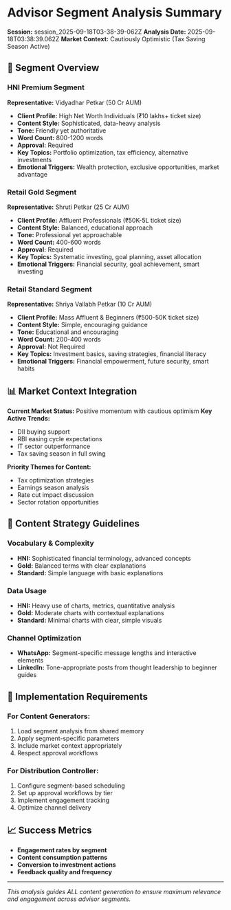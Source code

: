 # Advisor Segment Analysis Summary
**Session:** session_2025-09-18T03-38-39-062Z
**Analysis Date:** 2025-09-18T03:38:39.062Z
**Market Context:** Cautiously Optimistic (Tax Saving Season Active)

## 🎯 Segment Overview

### HNI Premium Segment
**Representative:** Vidyadhar Petkar (50 Cr AUM)
- **Client Profile:** High Net Worth Individuals (₹10 lakhs+ ticket size)
- **Content Style:** Sophisticated, data-heavy analysis
- **Tone:** Friendly yet authoritative
- **Word Count:** 800-1200 words
- **Approval:** Required
- **Key Topics:** Portfolio optimization, tax efficiency, alternative investments
- **Emotional Triggers:** Wealth protection, exclusive opportunities, market advantage

### Retail Gold Segment
**Representative:** Shruti Petkar (25 Cr AUM)
- **Client Profile:** Affluent Professionals (₹50K-5L ticket size)
- **Content Style:** Balanced, educational approach
- **Tone:** Professional yet approachable
- **Word Count:** 400-600 words
- **Approval:** Required
- **Key Topics:** Systematic investing, goal planning, asset allocation
- **Emotional Triggers:** Financial security, goal achievement, smart investing

### Retail Standard Segment
**Representative:** Shriya Vallabh Petkar (10 Cr AUM)
- **Client Profile:** Mass Affluent & Beginners (₹500-50K ticket size)
- **Content Style:** Simple, encouraging guidance
- **Tone:** Educational and encouraging
- **Word Count:** 200-400 words
- **Approval:** Not Required
- **Key Topics:** Investment basics, saving strategies, financial literacy
- **Emotional Triggers:** Financial empowerment, future security, smart habits

## 📊 Market Context Integration

**Current Market Status:** Positive momentum with cautious optimism
**Key Active Trends:**
- DII buying support
- RBI easing cycle expectations
- IT sector outperformance
- Tax saving season in full swing

**Priority Themes for Content:**
- Tax optimization strategies
- Earnings season analysis
- Rate cut impact discussion
- Sector rotation opportunities

## 🎨 Content Strategy Guidelines

### Vocabulary & Complexity
- **HNI:** Sophisticated financial terminology, advanced concepts
- **Gold:** Balanced terms with clear explanations
- **Standard:** Simple language with basic explanations

### Data Usage
- **HNI:** Heavy use of charts, metrics, quantitative analysis
- **Gold:** Moderate charts with contextual explanations
- **Standard:** Minimal charts with clear, simple visuals

### Channel Optimization
- **WhatsApp:** Segment-specific message lengths and interactive elements
- **LinkedIn:** Tone-appropriate posts from thought leadership to beginner guides

## 🔄 Implementation Requirements

### For Content Generators:
1. Load segment analysis from shared memory
2. Apply segment-specific parameters
3. Include market context appropriately
4. Respect approval workflows

### For Distribution Controller:
1. Configure segment-based scheduling
2. Set up approval workflows by tier
3. Implement engagement tracking
4. Optimize channel delivery

## 📈 Success Metrics

- **Engagement rates by segment**
- **Content consumption patterns**
- **Conversion to investment actions**
- **Feedback quality and frequency**

---
*This analysis guides ALL content generation to ensure maximum relevance and engagement across advisor segments.*